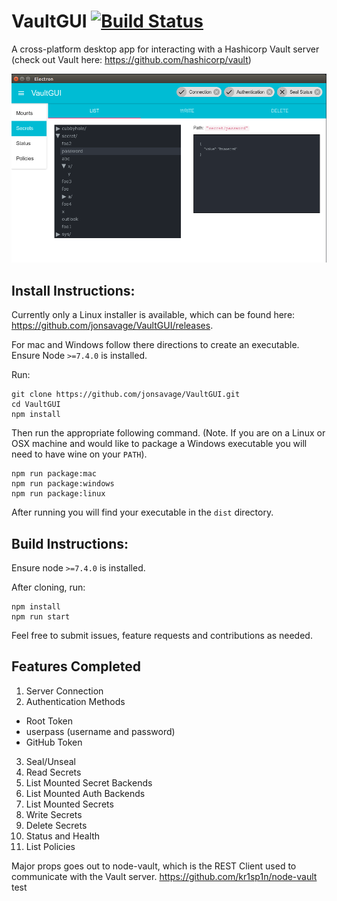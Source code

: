 # VaultGUI [![Build Status](https://travis-ci.org/jonsavage/VaultGUI.svg?branch=master)](https://travis-ci.org/jonsavage/VaultGUI)

A cross-platform desktop app for interacting with a Hashicorp Vault server (check out Vault here: https://github.com/hashicorp/vault)

![read_secrets](/readme_images/read_secrets.png?raw=true "Read Secrets")

## Install Instructions:

Currently only a Linux installer is available, which can be found here: https://github.com/jonsavage/VaultGUI/releases.

For mac and Windows follow there directions to create an executable. 
Ensure Node `>=7.4.0` is installed.

Run:
```
git clone https://github.com/jonsavage/VaultGUI.git
cd VaultGUI
npm install
```
Then run the appropriate following command. (Note. If you are on a Linux or OSX machine and would like to package a Windows executable you will need to have wine on your `PATH`).
```
npm run package:mac
npm run package:windows
npm run package:linux
```
After running you will find your executable in the `dist` directory.

## Build Instructions:

Ensure node `>=7.4.0` is installed.

After cloning, run:
```
npm install
npm run start
``` 

Feel free to submit issues, feature requests and contributions as needed.

## Features Completed
1. Server Connection
2. Authentication Methods
 * Root Token
 * userpass (username and password)
 * GitHub Token
3. Seal/Unseal
4. Read Secrets
5. List Mounted Secret Backends
6. List Mounted Auth Backends
7. List Mounted Secrets
8. Write Secrets
9. Delete Secrets
10. Status and Health
11. List Policies 

Major props goes out to node-vault, which is the REST Client used to communicate with the Vault server.
https://github.com/kr1sp1n/node-vault
test
